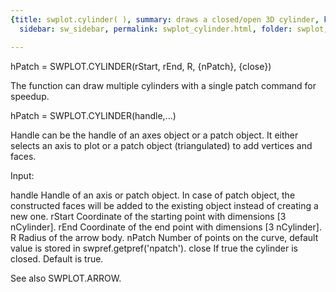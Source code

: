```yaml
---
{title: swplot.cylinder( ), summary: draws a closed/open 3D cylinder, keywords: sample,
  sidebar: sw_sidebar, permalink: swplot_cylinder.html, folder: swplot, mathjax: 'true'}

---
```

 
hPatch = SWPLOT.CYLINDER(rStart, rEnd, R, {nPatch}, {close})
 
The function can draw multiple cylinders with a single patch command for
speedup.
 
hPatch = SWPLOT.CYLINDER(handle,...)
 
Handle can be the handle of an axes object or a patch object. It either
selects an axis to plot or a patch object (triangulated) to add vertices
and faces.
 
Input:
 
handle    Handle of an axis or patch object. In case of patch object, the
          constructed faces will be added to the existing object instead
          of creating a new one.
rStart    Coordinate of the starting point with dimensions [3 nCylinder].
rEnd      Coordinate of the end point with dimensions [3 nCylinder].
R         Radius of the arrow body.
nPatch    Number of points on the curve, default value is stored in
          swpref.getpref('npatch').
close     If true the cylinder is closed. Default is true.
 
See also SWPLOT.ARROW.
 

